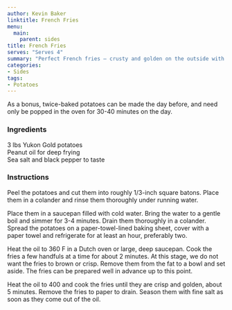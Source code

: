 ```yaml
---
author: Kevin Baker
linktitle: French Fries
menu:
  main:
    parent: sides
title: French Fries
serves: "Serves 4"
summary: "Perfect French fries — crusty and golden on the outside with creamy interiors — can be produced at home, but it requires planning and careful attention to detail. The initial frying can be done early in the day, so that only the final flash-frying need be done right before serving."
categories:
- Sides
tags:
- Potatoes
---
```

As a bonus, twice-baked potatoes can be made the day before, and need only be popped in the oven for 30-40 minutes on the day.
### Ingredients

<div class="ingredient-list">

3 lbs Yukon Gold potatoes  
Peanut oil for deep frying  
Sea salt and black pepper to taste  

</div>

### Instructions
Peel the potatoes and cut them into roughly 1/3-inch square batons. Place them in a colander and rinse them thoroughly under running water. 

Place them in a saucepan filled with cold water. Bring the water to a gentle boil and simmer for 3-4 minutes. Drain them thoroughly in a colander. Spread the potatoes on a paper-towel-lined baking sheet, cover with a paper towel and refrigerate for at least an hour, preferably two.

Heat the oil to 360 F in a Dutch oven or large, deep saucepan. Cook the fries a few handfuls at a time for about 2 minutes.  At this stage, we do not want the fries to brown or crisp. Remove them from the fat to a bowl and set aside.  The fries can be prepared well in advance up to this point.

Heat the oil to 400 and cook the fries until they are crisp and golden, about 5 minutes. Remove the fries to paper to drain. Season them with fine salt as soon as they come out of the oil. 